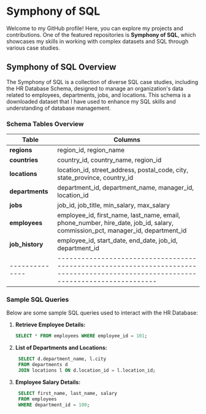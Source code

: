 # Symphony of SQL

Welcome to my GitHub profile! Here, you can explore my projects and contributions. 
One of the featured repositories is **Symphony of SQL**, which showcases my skills in working with complex datasets and SQL through various case studies.

## Symphony of SQL Overview

The Symphony of SQL is a collection of diverse SQL case studies, including the HR Database Schema, designed to manage an organization's data related to employees, departments, jobs, and locations. This schema is a downloaded dataset that I have used to enhance my SQL skills and understanding of database management.

### Schema Tables Overview

| Table           | Columns                                                                                                                       |
|-----------------|-------------------------------------------------------------------------------------------------------------------------------|
| **regions**     | region_id, region_name                                                                                                        |
| **countries**   | country_id, country_name, region_id                                                                                           |
| **locations**   | location_id, street_address, postal_code, city, state_province, country_id                                                    |
| **departments** | department_id, department_name, manager_id, location_id                                                                       |
| **jobs**        | job_id, job_title, min_salary, max_salary                                                                                     |
| **employees**   | employee_id, first_name, last_name, email, phone_number, hire_date, job_id, salary, commission_pct, manager_id, department_id |
| **job_history** | employee_id, start_date, end_date, job_id, department_id                                                                      |
|--------------|----------------------------------------------------------------------------------------------------------------------------------|
### Sample SQL Queries

Below are some sample SQL queries used to interact with the HR Database:

1. **Retrieve Employee Details:**
   ```sql
   SELECT * FROM employees WHERE employee_id = 101;

2. **List of Departments and Locations:**
   ```sql
    SELECT d.department_name, l.city 
    FROM departments d 
    JOIN locations l ON d.location_id = l.location_id;

3. **Employee Salary Details:**
   ```sql
    SELECT first_name, last_name, salary 
    FROM employees 
    WHERE department_id = 100;
